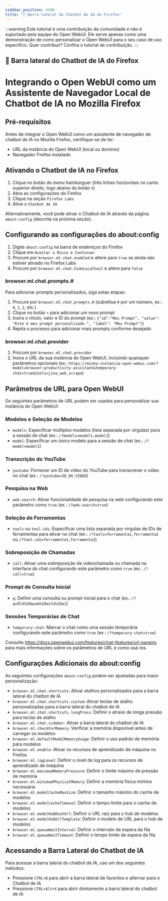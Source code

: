 ```yaml
---
sidebar_position: 4100
title: "🦊 Barra lateral do Chatbot de IA do Firefox"
---
```


:::warning
Este tutorial é uma contribuição da comunidade e não é suportado pela equipe do Open WebUI. Ele serve apenas como uma demonstração de como personalizar o Open WebUI para o seu caso de uso específico. Quer contribuir? Confira o tutorial de contribuição.
:::

## 🦊 Barra lateral do Chatbot de IA do Firefox

# Integrando o Open WebUI como um Assistente de Navegador Local de Chatbot de IA no Mozilla Firefox

## Pré-requisitos

Antes de integrar o Open WebUI como um assistente de navegador de chatbot de IA no Mozilla Firefox, certifique-se de ter:

* URL da instância do Open WebUI (local ou domínio)
* Navegador Firefox instalado

## Ativando o Chatbot de IA no Firefox

1. Clique no botão do menu hambúrguer (três linhas horizontais no canto superior direito, logo abaixo do botão `X`)
2. Abra as configurações do Firefox
2. Clique na seção `Firefox Labs`
3. Ative o `Chatbot de IA`

Alternativamente, você pode ativar o Chatbot de IA através da página `about:config` (descrita na próxima seção).

## Configurando as configurações do about:config

1. Digite `about:config` na barra de endereços do Firefox
2. Clique em `Aceitar o Risco e Continuar`
3. Procure por `browser.ml.chat.enabled` e altere para `true` se ainda não estiver ativado no Firefox Labs
4. Procure por `browser.ml.chat.hideLocalhost` e altere para `false`

### browser.ml.chat.prompts.#

Para adicionar prompts personalizados, siga estas etapas:

1. Procure por `browser.ml.chat.prompts.#` (substitua `#` por um número, ex.: `0`, `1`, `2`, etc.)
2. Clique no botão `+` para adicionar um novo prompt
3. Insira o rótulo, valor e ID do prompt (ex.: `{"id":"Meu Prompt", "value": "Este é meu prompt personalizado.", "label": "Meu Prompt"}`)
4. Repita o processo para adicionar mais prompts conforme desejado

### browser.ml.chat.provider

1. Procure por `browser.ml.chat.provider`
2. Insira o URL da sua instância do Open WebUI, incluindo quaisquer parâmetros opcionais (ex.: `https://minha-instancia-open-webui.com/?model=browser-productivity-assistant&temporary-chat=true&tools=jina_web_scrape`)

## Parâmetros de URL para Open WebUI

Os seguintes parâmetros de URL podem ser usados para personalizar sua instância do Open WebUI:

### Modelos e Seleção de Modelos

* `models`: Especificar múltiplos modelos (lista separada por vírgulas) para a sessão de chat (ex.: `/?models=model1,model2`)
* `model`: Especificar um único modelo para a sessão de chat (ex.: `/?model=model1`)

### Transcrição do YouTube

* `youtube`: Fornecer um ID de vídeo do YouTube para transcrever o vídeo no chat (ex.: `/?youtube=ID_DO_VIDEO`)

### Pesquisa na Web

* `web-search`: Ativar funcionalidade de pesquisa na web configurando este parâmetro como `true` (ex.: `/?web-search=true`)

### Seleção de Ferramentas

* `tools` ou `tool-ids`: Especificar uma lista separada por vírgulas de IDs de ferramentas para ativar no chat (ex.: `/?tools=ferramenta1,ferramenta2` ou `/?tool-ids=ferramenta1,ferramenta2`)

### Sobreposição de Chamadas

* `call`: Ativar uma sobreposição de videochamada ou chamada na interface do chat configurando este parâmetro como `true` (ex.: `/?call=true`)

### Prompt de Consulta Inicial

* `q`: Definir uma consulta ou prompt inicial para o chat (ex.: `/?q=Olá%20quem%20está%20aí`)

### Sessões Temporárias de Chat

* `temporary-chat`: Marcar o chat como uma sessão temporária configurando este parâmetro como `true` (ex.: `/?temporary-chat=true`)

Consulte https://docs.openwebui.com/features/chat-features/url-params para mais informações sobre os parâmetros de URL e como usá-los.

## Configurações Adicionais do about:config

As seguintes configurações `about:config` podem ser ajustadas para maior personalização:

* `browser.ml.chat.shortcuts`: Ativar atalhos personalizados para a barra lateral do chatbot de IA
* `browser.ml.chat.shortcuts.custom`: Ativar teclas de atalho personalizadas para a barra lateral do chatbot de IA
* `browser.ml.chat.shortcuts.longPress`: Definir o atraso de longa pressão para teclas de atalho
* `browser.ml.chat.sidebar`: Ativar a barra lateral do chatbot de IA
* `browser.ml.checkForMemory`: Verificar a memória disponível antes de carregar os modelos
* `browser.ml.defaultModelMemoryUsage`: Definir o uso padrão de memória para modelos
* `browser.ml.enable`: Ativar os recursos de aprendizado de máquina no Firefox
* `browser.ml.logLevel`: Definir o nível de log para os recursos de aprendizado de máquina
* `browser.ml.maximumMemoryPressure`: Definir o limite máximo de pressão de memória
* `browser.ml.minimumPhysicalMemory`: Definir a memória física mínima necessária
* `browser.ml.modelCacheMaxSize`: Definir o tamanho máximo do cache de modelos
* `browser.ml.modelCacheTimeout`: Definir o tempo limite para o cache de modelos
* `browser.ml.modelHubRootUrl`: Definir o URL raiz para o hub de modelos
* `browser.ml.modelHubUrlTemplate`: Definir o modelo de URL para o hub de modelos
* `browser.ml.queueWaitInterval`: Definir o intervalo de espera da fila
* `browser.ml.queueWaitTimeout`: Definir o tempo limite de espera da fila

## Acessando a Barra Lateral do Chatbot de IA

Para acessar a barra lateral do chatbot de IA, use um dos seguintes métodos:

* Pressione `CTRL+B` para abrir a barra lateral de favoritos e alternar para o Chatbot de IA
* Pressione `CTRL+Alt+X` para abrir diretamente a barra lateral do chatbot de IA